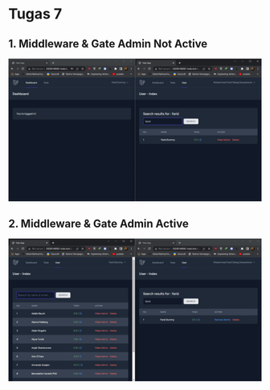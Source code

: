 # Tugas 7

## 1. Middleware & Gate Admin Not Active
![Alt text](screenshot/tugas7/inactive.png)
## 2. Middleware & Gate Admin Active
![Alt text](screenshot/tugas7/active.png)
